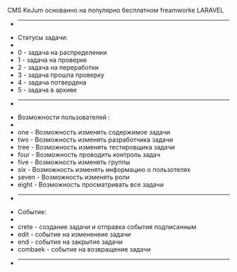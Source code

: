 CMS KeJum основанно на популярно бесплатном freamworke LARAVEL


 * --------------------------
 * Статусы задачи:
 * 
 *  0   - задача на распределении   
 *  1   - задача на проверке
 *  2   - задача на переработки
 *  3   - задача прошла проверку 
 *  4   - задача потвердена 
 *  5   - задача в архиве 
 * ---------------------------------
 * Возможности пользователей :
 * 
 *  one     - Возможность изменять содержимое  задачи 
 *  two     - Возможность изменять разработчика  задачи 
 *  tree    - Возможность изменять тестировщика  задачи 
 *  four    - Возможность проводить контроль  задач
 *  five    - Возможность изменять группы
 *  six     - Возможность изменять информацию о пользотелях 
 *  seven   - Возможность изменять роли
 *  eight   - Возможность просматривать все задачи
 * ------------------------------------
 * Событие: 
 * 
 * crete   - создание задачи и отправка события подписанным
 * edit     - событие на измененеие задачи 
 * end     - событие на закрытие задачи 
 * combaek     - событие на возвращение задачи 
 * -----------------------------------------------------------
